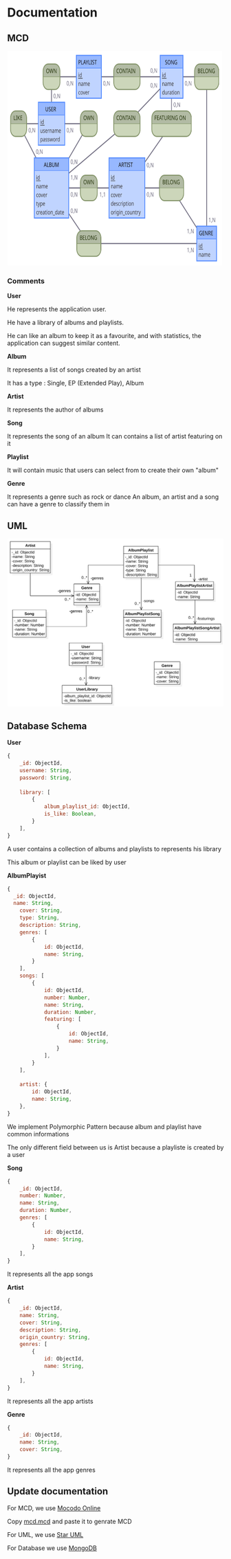 # Documentation

## MCD

<img src="./mcd/mcd.svg" width="500" height="500"/>

### Comments

**User**

He represents the application user.

He have a library of albums and playlists.

He can like an album to keep it as a favourite, and with statistics, the application can suggest similar content.

**Album**

It represents a list of songs created by an artist

It has a type : Single, EP (Extended Play), Album

**Artist**

It represents the author of albums

**Song**

It represents the song of an album
It can contains a list of artist featuring on it

**Playlist**

It will contain music that users can select from to create their own "album"

**Genre**

It represents a genre such as rock or dance
An album, an artist and a song can have a genre to classify them in

## UML

<img src="./uml/class_diagram.svg">

## Database Schema

**User**

```js
{	
	_id: ObjectId,
	username: String,
	password: String,

	library: [ 
		{
			album_playlist_id: ObjectId,
			is_like: Boolean,
		}
	],
}
```

A user contains a collection of albums and playlists to represents his library

This album or playlist can be liked by user

**AlbumPlayist**

```js
{
  _id: ObjectId,
  name: String,
	cover: String,
	type: String,
	description: String,
	genres: [
		{
			id: ObjectId,
			name: String,
		}
	],
	songs: [
		{
			id: ObjectId,
			number: Number,
			name: String,
			duration: Number,
			featuring: [
				{
					id: ObjectId,
					name: String,
				}
			],
		}
	],

	artist: {
		id: ObjectId,
		name: String,
	},
}
```

We implement Polymorphic Pattern because album and playlist have common informations

The only different field between us is Artist because a playliste is created by a user

**Song**

```js
{
	_id: ObjectId,
	number: Number,
	name: String,
	duration: Number,
	genres: [
		{
			id: ObjectId,
			name: String,
		}
	],
}
```

It represents all the app songs

**Artist**

```js
{
	_id: ObjectId,
	name: String,
	cover: String,
	description: String,
	origin_country: String,
	genres: [
		{
			id: ObjectId,
			name: String,
		}
	],
}
```

It represents all the app artists

**Genre**

```js
{
	_id: ObjectId,
	name: String,
	cover: String,
}
```

It represents all the app genres

## Update documentation 

For MCD, we use [Mocodo Online](https://www.mocodo.net/)

Copy [mcd.mcd](./mcd/mcd.mcd) and paste it to genrate MCD

For UML, we use [Star UML](https://staruml.io/) 

For Database we use [MongoDB](https://www.mongodb.com/)
